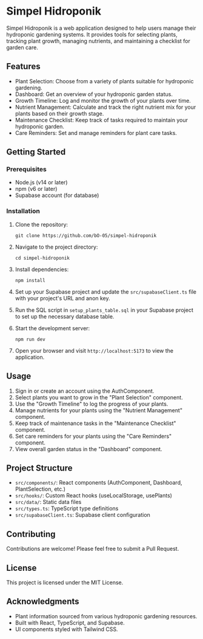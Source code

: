 # Simpel Hidroponik

Simpel Hidroponik is a web application designed to help users manage their hydroponic gardening systems. It provides tools for selecting plants, tracking plant growth, managing nutrients, and maintaining a checklist for garden care.

## Features

- Plant Selection: Choose from a variety of plants suitable for hydroponic gardening.
- Dashboard: Get an overview of your hydroponic garden status.
- Growth Timeline: Log and monitor the growth of your plants over time.
- Nutrient Management: Calculate and track the right nutrient mix for your plants based on their growth stage.
- Maintenance Checklist: Keep track of tasks required to maintain your hydroponic garden.
- Care Reminders: Set and manage reminders for plant care tasks.

## Getting Started

### Prerequisites

- Node.js (v14 or later)
- npm (v6 or later)
- Supabase account (for database)

### Installation

1. Clone the repository:
   ```
   git clone https://github.com/bO-05/simpel-hidroponik
   ```

2. Navigate to the project directory:
   ```
   cd simpel-hidroponik
   ```

3. Install dependencies:
   ```
   npm install
   ```

4. Set up your Supabase project and update the `src/supabaseClient.ts` file with your project's URL and anon key.

5. Run the SQL script in `setup_plants_table.sql` in your Supabase project to set up the necessary database table.

6. Start the development server:
   ```
   npm run dev
   ```

7. Open your browser and visit `http://localhost:5173` to view the application.

## Usage

1. Sign in or create an account using the AuthComponent.
2. Select plants you want to grow in the "Plant Selection" component.
3. Use the "Growth Timeline" to log the progress of your plants.
4. Manage nutrients for your plants using the "Nutrient Management" component.
5. Keep track of maintenance tasks in the "Maintenance Checklist" component.
6. Set care reminders for your plants using the "Care Reminders" component.
7. View overall garden status in the "Dashboard" component.

## Project Structure

- `src/components/`: React components (AuthComponent, Dashboard, PlantSelection, etc.)
- `src/hooks/`: Custom React hooks (useLocalStorage, usePlants)
- `src/data/`: Static data files
- `src/types.ts`: TypeScript type definitions
- `src/supabaseClient.ts`: Supabase client configuration

## Contributing

Contributions are welcome! Please feel free to submit a Pull Request.

## License

This project is licensed under the MIT License.

## Acknowledgments

- Plant information sourced from various hydroponic gardening resources.
- Built with React, TypeScript, and Supabase.
- UI components styled with Tailwind CSS.
